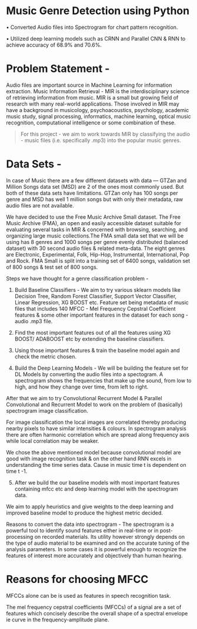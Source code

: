 # Music Genre Detection using Python

•	Converted Audio files into Spectrogram for chart pattern recognition.

•	Utilized deep learning models such as CRNN and Parallel CNN & RNN to achieve accuracy of 68.9% and 70.6%.



# Problem Statement -

Audio files are important source in Machine Learning for information extraction. Music Information Retrieval - MIR is the interdisciplinary science of retrieving information from music. MIR is a small but growing field of research with many real-world applications. Those involved in MIR may have a background in musicology, psychoacoustics, psychology, academic music study, signal processing, informatics, machine learning, optical music recognition, computational intelligence or some combination of these.

 

>For this project - we aim to work towards MIR by classifying the audio - music files (i.e. specifically .mp3) into the popular music genres.

 

# Data Sets -

In case of Music there are a few different datasets with data — GTZan and Million Songs data set (MSD) are 2 of the ones most commonly used. But both of these data sets have limitations. GTZan only has 100 songs per genre and MSD has well 1 million songs but with only their metadata, raw audio files are not available.

 

We have decided to use the Free Music Archive Small dataset. The Free Music Archive (FMA), an open and easily accessible dataset suitable for evaluating several tasks in MIR & concerned with browsing, searching, and organizing large music collections.The FMA small data set that we will be using has 8 genres and 1000 songs per genre evenly distributed (balanced dataset) with 30 second audio files & related meta-data. The eight genres are Electronic, Experimental, Folk, Hip-Hop, Instrumental, International, Pop and Rock. FMA Small is split into a training set of 6400 songs, validation set of 800 songs & test set of 800 songs.


Steps we have thought for a genre classification problem -

 

1. Build Baseline Classifiers -  We aim to try various sklearn models like Decision Tree, Random Forest Classifier, Support Vector Classifier, Linear Regression, XG BOOST  etc. Feature set being metadata of music files that includes 140 MFCC - Mel Frequency Cepstral Coefficient features & some other important features in the dataset  for each song - audio .mp3 file.

    

2. Find the most important features out of all the features using XG BOOST/ ADABOOST etc by extending the baseline classifiers.

 

3. Using those important features &  train the baseline model again and check the metric chosen. 

4. Build the Deep Learning Models -  We will be building the feature set for DL Models by converting the audio files into a spectogram. A spectrogram shows the frequencies that make up the sound, from low to high, and how they change over time, from left to right.

After that we aim to try Convolutional Recurrent Model & Parallel Convolutional and Recurrent Model to work on the problem of (basically) spectrogram image classification.

For image classification the local images are correlated thereby producing nearby pixels to have similar intensities & colours. In spectrogram analysis  there are often harmonic correlation which are spread along frequency axis while local correlation may be weaker.

We chose the above mentioned model because convolutional model are good with image recognition task & on the other hand RNN excels in understanding the time series data. Cause in music time t is dependent on time t -1.    

5. After we build the our baseline models with most important features containing mfcc etc and deep learning model with the spectrogram data.

We aim to apply heuristics and give weights to the deep learning and improved baseline model to produce the highest metric decided.

 


Reasons to convert the data into spectrogram - The spectrogram is a powerful tool to identify sound features either in real-time or in post-processing on recorded materials. Its utility however strongly depends on the type of audio material to be examined and on the accurate tuning of the analysis parameters. In some cases it is powerful enough to recognize the features of interest more accurately and objectively than human hearing.

 

# Reasons for choosing MFCC 
MFCCs alone can be is used as features in speech recognition task.

The mel frequency cepstral coefficients (MFCCs) of a signal are a set of features which concisely describe the overall shape of a spectral envelope ie curve in the frequency-amplitude plane.




